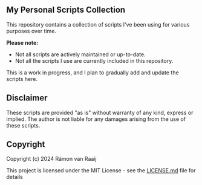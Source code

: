 ## My Personal Scripts Collection

This repository contains a collection of scripts I've been using for various purposes over time.

**Please note:**

  * Not all scripts are actively maintained or up-to-date.
  * Not all the scripts I use are currently included in this repository.

This is a work in progress, and I plan to gradually add and update the scripts here.

## Disclaimer

These scripts are provided "as is" without warranty of any kind, express or implied. The author is not liable for any damages arising from the use of these scripts.

## Copyright

Copyright (c) 2024 Rámon van Raaij

This project is licensed under the MIT License - see the [LICENSE.md](LICENSE.md) file for details
